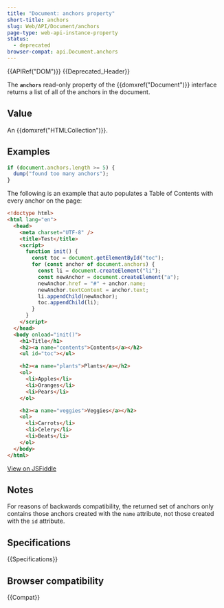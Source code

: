 ```yaml
---
title: "Document: anchors property"
short-title: anchors
slug: Web/API/Document/anchors
page-type: web-api-instance-property
status:
  - deprecated
browser-compat: api.Document.anchors
---
```


{{APIRef("DOM")}} {{Deprecated_Header}}

The **`anchors`** read-only property of the
{{domxref("Document")}} interface returns a list of all of the anchors in the document.

## Value

An {{domxref("HTMLCollection")}}.

## Examples

```js
if (document.anchors.length >= 5) {
  dump("found too many anchors");
}
```

The following is an example that auto populates a Table of Contents with every anchor
on the page:

```html
<!doctype html>
<html lang="en">
  <head>
    <meta charset="UTF-8" />
    <title>Test</title>
    <script>
      function init() {
        const toc = document.getElementById("toc");
        for (const anchor of document.anchors) {
          const li = document.createElement("li");
          const newAnchor = document.createElement("a");
          newAnchor.href = "#" + anchor.name;
          newAnchor.textContent = anchor.text;
          li.appendChild(newAnchor);
          toc.appendChild(li);
        }
      }
    </script>
  </head>
  <body onload="init()">
    <h1>Title</h1>
    <h2><a name="contents">Contents</a></h2>
    <ul id="toc"></ul>

    <h2><a name="plants">Plants</a></h2>
    <ol>
      <li>Apples</li>
      <li>Oranges</li>
      <li>Pears</li>
    </ol>

    <h2><a name="veggies">Veggies</a></h2>
    <ol>
      <li>Carrots</li>
      <li>Celery</li>
      <li>Beats</li>
    </ol>
  </body>
</html>
```

[View on JSFiddle](https://jsfiddle.net/S4yNp)

## Notes

For reasons of backwards compatibility, the returned set of anchors only contains those
anchors created with the `name` attribute, not those created with the
`id` attribute.

## Specifications

{{Specifications}}

## Browser compatibility

{{Compat}}
